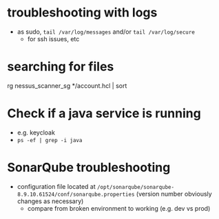 # troubleshooting with logs
- as sudo, `tail /var/log/messages` and/or `tail /var/log/secure` 
    - for ssh issues, etc 

# searching for files
rg nessus_scanner_sg */account.hcl | sort

# Check if a java service is running
- e.g. keycloak
- `ps -ef | grep -i java` 

# SonarQube troubleshooting 
- configuration file located at `/opt/sonarqube/sonarqube-8.9.10.61524/conf/sonarqube.properties` (version number obviously changes as necessary)
    - compare from broken environment to working (e.g. dev vs prod)